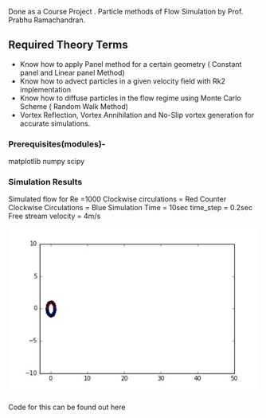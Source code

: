 Done as a Course Project . Particle methods of Flow Simulation by Prof. Prabhu Ramachandran.

## Required Theory Terms
- Know how to apply Panel method for a certain geometry ( Constant panel and Linear panel Method)
- Know how to advect particles in a given velocity field with Rk2 implementation
- Know how to diffuse particles in the flow regime using Monte Carlo Scheme ( Random Walk Method)
- Vortex Reflection, Vortex Annihilation and No-Slip vortex generation for accurate simulations.

### Prerequisites(modules)- 
matplotlib
numpy 
scipy

### Simulation Results

Simulated flow for Re =1000 
Clockwise circulations = Red
Counter Clockwise Circulations = Blue
Simulation Time = 10sec
time_step = 0.2sec
Free stream velocity = 4m/s

![alt text](https://github.com/pulkitbalhara/unsteady_viscous_flow_cylinder/blob/master/images/code_animate_2.gif)

Code for this can be found out here



